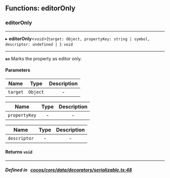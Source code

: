 ## Functions: editorOnly

### editorOnly


___
▸ **editorOnly**<`void`\>(`target: Object, propertyKey: string | symbol, descriptor: undefined | `): `void`
___



**`en`** 
Marks the property as editor only.



#### Parameters

| Name | Type | Description |
| :------: | :------: | :------: |
| `target` | `Object` | - |

| Name | Type | Description |
| :------: | :------: | :------: |
| `propertyKey` | - | - |

| Name | Type | Description |
| :------: | :------: | :------: |
| `descriptor` | - | - |


#### Returns `void` 
___


##### Defined in &nbsp;   [cocos/core/data/decorators/serializable.ts:48](https://github.com/cocos-creator/engine/blob/c7bf6b8a9/cocos/core/data/decorators/serializable.ts#L48)&nbsp;
